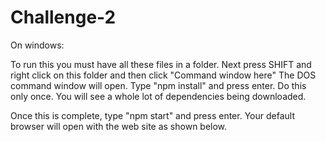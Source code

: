 # Challenge-2
On windows:

To run this you must have all these files in a folder. 
Next press SHIFT and right click on this folder and then click "Command window here"
The DOS command window will open.
Type "npm install" and press enter. Do this only once.
You will see a whole lot of dependencies being downloaded.

Once this is complete, type "npm start" and press enter. Your default browser will open with the web site as shown below.

